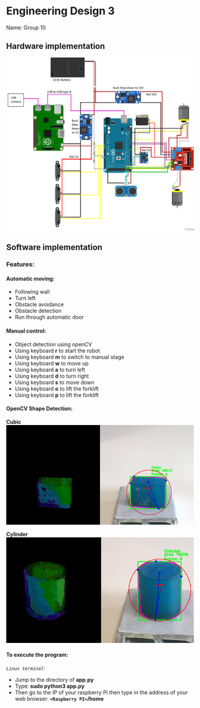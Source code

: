 # Engineering Design 3

Name: Group 10
## Hardware implementation

![alt text](https://github.com/phu0n9/Design-3/blob/master/image.png?raw=true)


## Software implementation

### Features:

#### Automatic moving: 
* Following wall
* Turn left
* Obstacle avoidance
* Obstacle detection
* Run through automatic door


#### Manual control:
* Object detection using openCV
* Using keyboard **r** to start the robot
* Using keyboard **m** to switch to manual stage
* Using keyboard **w** to move up
* Using keyboard **a** to turn left
* Using keyboard **d** to turn right
* Using keyboard **s** to move down
* Using keyboard **o** to lift the forklift
* Using keyboard **p** to lift the forklift

#### OpenCV Shape Detection:
**Cubic**
![alt text](https://github.com/phu0n9/Design-3/blob/master/cubic.png?raw=true)

**Cylinder**
![alt text](https://github.com/phu0n9/Design-3/blob/master/cylinder.png?raw=true)



#### To execute the program:

*```Linux terminal```*:
* Jump to the directory of **app.py**
* Type: **sudo python3 app.py**
* Then go to the IP of your raspberry Pi then type in the address of your web browser: **```<Raspberry PI>```/home**




